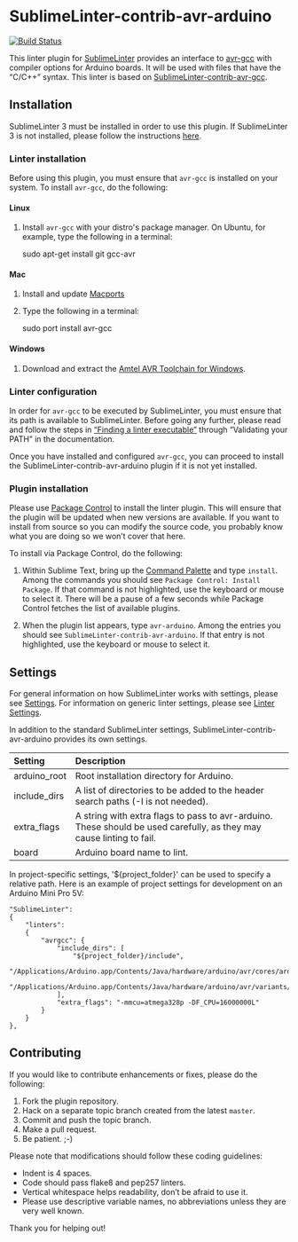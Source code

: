 SublimeLinter-contrib-avr-arduino
================================

[![Build Status](https://travis-ci.org/ChisholmKyle/SublimeLinter-contrib-avr-arduino.svg?branch=master)](https://travis-ci.org/ChisholmKyle/SublimeLinter-contrib-avr-arduino)

This linter plugin for [SublimeLinter][docs] provides an interface to [avr-gcc](http://www.atmel.com/webdoc/AVRLibcReferenceManual/overview_1overview_gcc.html) with compiler options for Arduino boards. It will be used with files that have the “C/C++” syntax. This linter is based on [SublimeLinter-contrib-avr-gcc](https://packagecontrol.io/packages/SublimeLinter-contrib-avr-gcc).

## Installation
SublimeLinter 3 must be installed in order to use this plugin. If SublimeLinter 3 is not installed, please follow the instructions [here][installation].

### Linter installation

Before using this plugin, you must ensure that `avr-gcc` is installed on your system. To install `avr-gcc`, do the following:

#### Linux

1. Install `avr-gcc` with your distro's package manager. On Ubuntu, for example, type the following in a terminal:

    sudo apt-get install git gcc-avr

#### Mac

1. Install and update [Macports](https://www.macports.org/)
2. Type the following in a terminal:

    sudo port install avr-gcc

#### Windows

1. Download and extract the [Amtel AVR Toolchain for Windows](http://www.atmel.com/tools/atmelavrtoolchainforwindows.aspx).

### Linter configuration
In order for `avr-gcc` to be executed by SublimeLinter, you must ensure that its path is available to SublimeLinter. Before going any further, please read and follow the steps in [“Finding a linter executable”](http://sublimelinter.readthedocs.org/en/latest/troubleshooting.html#finding-a-linter-executable) through “Validating your PATH” in the documentation.

Once you have installed and configured `avr-gcc`, you can proceed to install the SublimeLinter-contrib-avr-arduino plugin if it is not yet installed.

### Plugin installation
Please use [Package Control][pc] to install the linter plugin. This will ensure that the plugin will be updated when new versions are available. If you want to install from source so you can modify the source code, you probably know what you are doing so we won’t cover that here.

To install via Package Control, do the following:

1. Within Sublime Text, bring up the [Command Palette][cmd] and type `install`. Among the commands you should see `Package Control: Install Package`. If that command is not highlighted, use the keyboard or mouse to select it. There will be a pause of a few seconds while Package Control fetches the list of available plugins.

1. When the plugin list appears, type `avr-arduino`. Among the entries you should see `SublimeLinter-contrib-avr-arduino`. If that entry is not highlighted, use the keyboard or mouse to select it.

## Settings
For general information on how SublimeLinter works with settings, please see [Settings][settings]. For information on generic linter settings, please see [Linter Settings][linter-settings].

In addition to the standard SublimeLinter settings, SublimeLinter-contrib-avr-arduino provides its own settings.

|Setting|Description|
|:------|:----------|
|arduino_root|Root installation directory for Arduino.|
|include_dirs|A list of directories to be added to the header search paths (-I is not needed).|
|extra_flags|A string with extra flags to pass to avr-arduino. These should be used carefully, as they may cause linting to fail.|
|board|Arduino board name to lint.|

In project-specific settings, '${project_folder}' can be used to specify a relative path. Here is an example of project settings for development on an Arduino Mini Pro 5V:

```
"SublimeLinter":
{
    "linters":
    {
        "avrgcc": {
            "include_dirs": [
                "${project_folder}/include",
                "/Applications/Arduino.app/Contents/Java/hardware/arduino/avr/cores/arduino",
                "/Applications/Arduino.app/Contents/Java/hardware/arduino/avr/variants/eightanaloginputs"
            ],
            "extra_flags": "-mmcu=atmega328p -DF_CPU=16000000L"
        }
    }
},
```

## Contributing
If you would like to contribute enhancements or fixes, please do the following:

1. Fork the plugin repository.
1. Hack on a separate topic branch created from the latest `master`.
1. Commit and push the topic branch.
1. Make a pull request.
1. Be patient.  ;-)

Please note that modifications should follow these coding guidelines:

- Indent is 4 spaces.
- Code should pass flake8 and pep257 linters.
- Vertical whitespace helps readability, don’t be afraid to use it.
- Please use descriptive variable names, no abbreviations unless they are very well known.

Thank you for helping out!

[docs]: http://sublimelinter.readthedocs.org
[installation]: http://sublimelinter.readthedocs.org/en/latest/installation.html
[locating-executables]: http://sublimelinter.readthedocs.org/en/latest/usage.html#how-linter-executables-are-located
[pc]: https://sublime.wbond.net/installation
[cmd]: http://docs.sublimetext.info/en/sublime-text-3/extensibility/command_palette.html
[settings]: http://sublimelinter.readthedocs.org/en/latest/settings.html
[linter-settings]: http://sublimelinter.readthedocs.org/en/latest/linter_settings.html
[inline-settings]: http://sublimelinter.readthedocs.org/en/latest/settings.html#inline-settings
